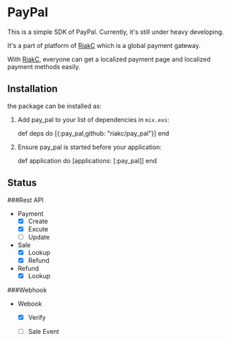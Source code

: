 # PayPal


This is a simple SDK of PayPal.
Currently, it's still under heavy developing.

It's a part of platform of [RiakC](https://riakc.com) which is a global payment gateway.

With [RiakC](https://riakc.com), everyone can get a localized payment page and localized payment methods easily.


## Installation

the package can be installed as:

  1. Add pay_pal to your list of dependencies in `mix.exs`:

        def deps do
          [{:pay_pal,github: "riakc/pay_pal"}]
        end

  2. Ensure pay_pal is started before your application:

        def application do
          [applications: [:pay_pal]]
        end


## Status

###Rest API

- Payment
  - [x] Create 
  - [x] Excute
  - [ ] Update

- Sale
  - [x] Lookup 
  - [x] Refund
  
- Refund
  - [x] Lookup 

###Webhook
- Webook
  - [x] Verify
  - [ ] Sale Event

  